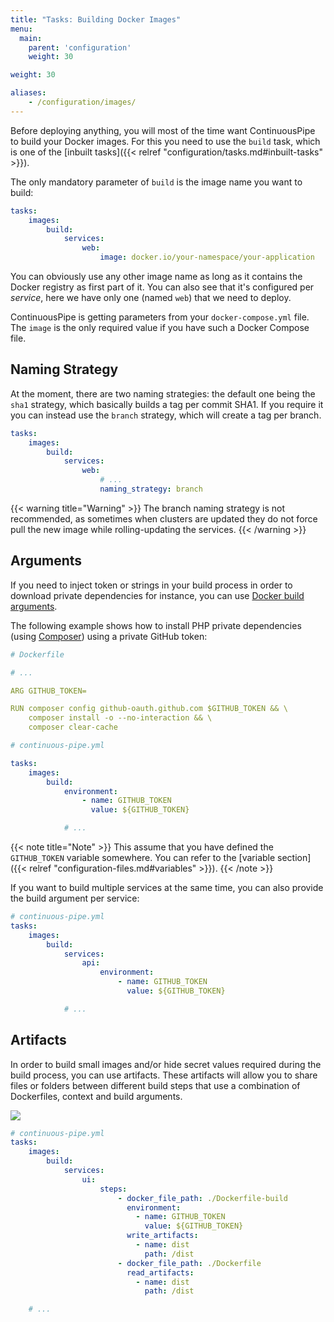 ```yaml
---
title: "Tasks: Building Docker Images"
menu:
  main:
    parent: 'configuration'
    weight: 30

weight: 30

aliases:
    - /configuration/images/
---
```


Before deploying anything, you will most of the time want ContinuousPipe to build your Docker images. For this you need to use the `build` task, which is one of the [inbuilt tasks]({{< relref "configuration/tasks.md#inbuilt-tasks" >}}).

The only mandatory parameter of `build` is the image name you want to build:

``` yaml
tasks:
    images:
        build:
            services:
                web:
                    image: docker.io/your-namespace/your-application
```

You can obviously use any other image name as long as it contains the Docker registry as first part of it. You can also see that it's configured per _service_, here we have only one (named `web`) that we need to deploy.

ContinuousPipe is getting parameters from your `docker-compose.yml` file. The `image` is the only required value if you have such a Docker Compose file.

## Naming Strategy
At the moment, there are two naming strategies: the default one being the `sha1` strategy, which basically builds a tag per commit SHA1. If you require it you can instead use the `branch` strategy, which will create a tag per branch.

``` yaml
tasks:
    images:
        build:
            services:
                web:
                    # ...
                    naming_strategy: branch
```

{{< warning title="Warning" >}}
The branch naming strategy is not recommended, as sometimes when clusters are updated they do not force pull the new image while rolling-updating the services.
{{< /warning >}}

## Arguments

If you need to inject token or strings in your build process in order to download private dependencies for instance, you can use [Docker build arguments](https://docs.docker.com/engine/reference/builder/#/arg).

The following example shows how to install PHP private dependencies (using [Composer](http://getcomposer.org/)) using a private GitHub token:

``` yaml
# Dockerfile

# ...

ARG GITHUB_TOKEN=

RUN composer config github-oauth.github.com $GITHUB_TOKEN && \
    composer install -o --no-interaction && \
    composer clear-cache

# continuous-pipe.yml

tasks:
    images:
        build:
            environment:
                - name: GITHUB_TOKEN
                  value: ${GITHUB_TOKEN}

            # ...
```

{{< note title="Note" >}}
This assume that you have defined the `GITHUB_TOKEN` variable somewhere. You can refer to the [variable section]({{< relref "configuration-files.md#variables" >}}).
{{< /note >}}

If you want to build multiple services at the same time, you can also provide the build argument per service:

``` yaml
# continuous-pipe.yml
tasks:
    images:
        build:
            services:
                api:
                    environment:
                        - name: GITHUB_TOKEN
                          value: ${GITHUB_TOKEN}

            # ...
```

## Artifacts

In order to build small images and/or hide secret values required during the build process, you can use artifacts. These artifacts will allow you to share files or folders between different build steps that use a combination of Dockerfiles, context and build arguments.

![](/images/multi-step-building.png)

``` yaml
# continuous-pipe.yml
tasks:
    images:
        build:
            services:
                ui:
                    steps:
                        - docker_file_path: ./Dockerfile-build
                          environment:
                            - name: GITHUB_TOKEN
                              value: ${GITHUB_TOKEN}
                          write_artifacts:
                            - name: dist
                              path: /dist
                        - docker_file_path: ./Dockerfile
                          read_artifacts:
                            - name: dist
                              path: /dist

    # ...
```


